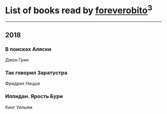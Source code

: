 # List of books read by [foreverobito](http://vk.com/id481937529)<sup>3</sup>
---

## 2018

### В поисках Аляски
Джон Грин


### Так говорил Заратустра
Фридрих Ницше


### Иллидан. Ярость Бури
Кинг Уильям



